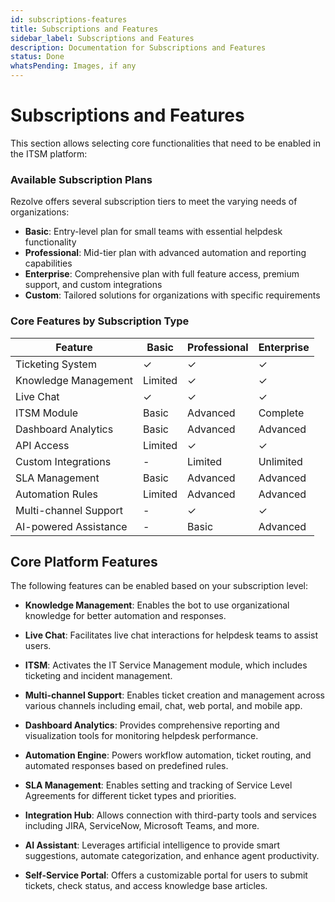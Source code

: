 ```yaml
---
id: subscriptions-features
title: Subscriptions and Features
sidebar_label: Subscriptions and Features
description: Documentation for Subscriptions and Features
status: Done
whatsPending: Images, if any
---
```


# Subscriptions and Features

This section allows selecting core functionalities that need to be enabled in the ITSM platform:

### Available Subscription Plans

Rezolve offers several subscription tiers to meet the varying needs of organizations:

- **Basic**: Entry-level plan for small teams with essential helpdesk functionality
- **Professional**: Mid-tier plan with advanced automation and reporting capabilities
- **Enterprise**: Comprehensive plan with full feature access, premium support, and custom integrations
- **Custom**: Tailored solutions for organizations with specific requirements

### Core Features by Subscription Type

| Feature | Basic | Professional | Enterprise |
|---------|-------|-------------|------------|
| Ticketing System | ✓ | ✓ | ✓ |
| Knowledge Management | Limited | ✓ | ✓ |
| Live Chat | ✓ | ✓ | ✓ |
| ITSM Module | Basic | Advanced | Complete |
| Dashboard Analytics | Basic | Advanced | Advanced |
| API Access | Limited | ✓ | ✓ |
| Custom Integrations | - | Limited | Unlimited |
| SLA Management | Basic | Advanced | Advanced |
| Automation Rules | Limited | Advanced | Advanced |
| Multi-channel Support | - | ✓ | ✓ |
| AI-powered Assistance | - | Basic | Advanced |

## Core Platform Features

The following features can be enabled based on your subscription level:

- **Knowledge Management**: Enables the bot to use organizational knowledge for better automation and responses.

- **Live Chat**: Facilitates live chat interactions for helpdesk teams to assist users.

- **ITSM**: Activates the IT Service Management module, which includes ticketing and incident management.

- **Multi-channel Support**: Enables ticket creation and management across various channels including email, chat, web portal, and mobile app.

- **Dashboard Analytics**: Provides comprehensive reporting and visualization tools for monitoring helpdesk performance.

- **Automation Engine**: Powers workflow automation, ticket routing, and automated responses based on predefined rules.

- **SLA Management**: Enables setting and tracking of Service Level Agreements for different ticket types and priorities.

- **Integration Hub**: Allows connection with third-party tools and services including JIRA, ServiceNow, Microsoft Teams, and more.

- **AI Assistant**: Leverages artificial intelligence to provide smart suggestions, automate categorization, and enhance agent productivity.

- **Self-Service Portal**: Offers a customizable portal for users to submit tickets, check status, and access knowledge base articles.
